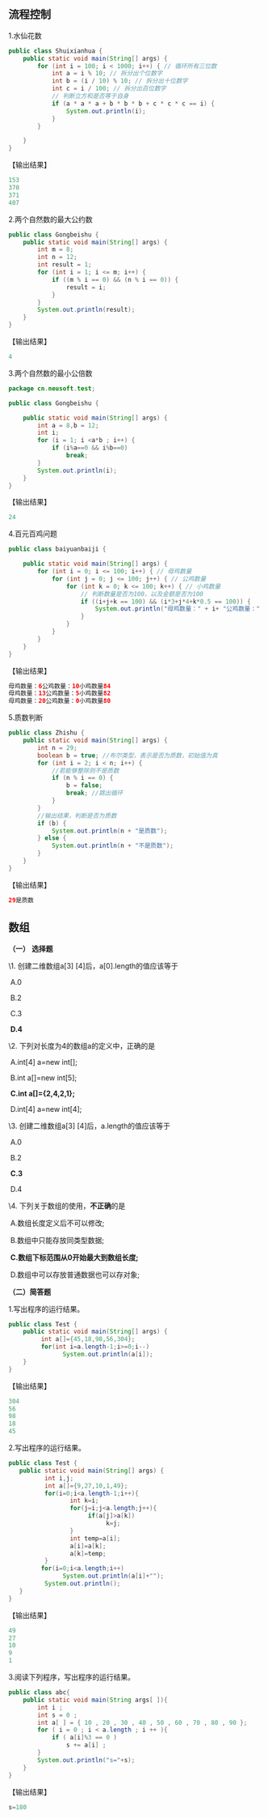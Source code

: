 ## 流程控制

1.水仙花数

```java
public class Shuixianhua {
    public static void main(String[] args) {
        for (int i = 100; i < 1000; i++) { // 循环所有三位数
            int a = i % 10; // 拆分出个位数字
            int b = (i / 10) % 10; // 拆分出十位数字
            int c = i / 100; // 拆分出百位数字
            // 判断立方和是否等于自身
            if (a * a * a + b * b * b + c * c * c == i) {
                System.out.println(i);
            }
        }

    }
}

```

【输出结果】

```java
153
370
371
407
```



2.两个自然数的最大公约数

```java
public class Gongbeishu {
    public static void main(String[] args) {
        int m = 8;
        int n = 12;
        int result = 1;
        for (int i = 1; i <= m; i++) {
            if ((m % i == 0) && (n % i == 0)) {
                result = i;
            }
        }
        System.out.println(result);
    }
}

```

【输出结果】

```java
4
```

3.两个自然数的最小公倍数

```java
package cn.neusoft.test;

public class Gongbeishu {

    public static void main(String[] args) {
        int a = 8,b = 12;
        int i;
        for (i = 1; i <a*b ; i++) {
            if (i%a==0 && i%b==0)
                break;
        }
        System.out.println(i);
    }
}

```

【输出结果】

```java
24
```



4.百元百鸡问题

```java
public class baiyuanbaiji {

    public static void main(String[] args) {
        for (int i = 0; i <= 100; i++) { // 母鸡数量
            for (int j = 0; j <= 100; j++) { // 公鸡数量
                for (int k = 0; k <= 100; k++) { // 小鸡数量
                    // 判断数量是否为100，以及金额是否为100
                    if ((i+j+k == 100) && (i*3+j*4+k*0.5 == 100)) {
                        System.out.println("母鸡数量：" + i+ "公鸡数量：" + j + "小鸡数量" + k);
                    }
                }
            }
        }
    }
}

```



【输出结果】

```java
母鸡数量：6公鸡数量：10小鸡数量84
母鸡数量：13公鸡数量：5小鸡数量82
母鸡数量：20公鸡数量：0小鸡数量80

```

5.质数判断

```java
public class Zhishu {
    public static void main(String[] args) {
        int n = 29;
        boolean b = true; //布尔类型，表示是否为质数，初始值为真
        for (int i = 2; i < n; i++) {
            //若能够整除则不是质数
            if (n % i == 0) {
                b = false;
                break; //跳出循环
            }
        }
        //输出结果，判断是否为质数
        if (b) {
            System.out.println(n + "是质数");
        } else {
            System.out.println(n + "不是质数");
        }
    }
}

```



【输出结果】

```java
29是质数
```







## 数组

**（一）** **选择题**

\1.  创建二维数组a[3] [4]后，a[0].length的值应该等于

​     A.0

​     B.2

​     C.3

​    **D.4**

\2.   下列对长度为4的数组a的定义中，正确的是

​     A.int[4] a=new int[];

​     B.int a[]=new int[5];

​     **C.int a[]={2,4,2,1};**

​     D.int[4] a=new int[4];

\3.   创建二维数组a[3] [4]后，a.length的值应该等于

​     A.0

​     B.2

​     **C.3**

​     D.4

\4.  下列关于数组的使用，**不正确**的是

​     A.数组长度定义后不可以修改;

​     B.数组中只能存放同类型数据;

​     **C.数组下标范围从0开始最大到数组长度;**

​     D.数组中可以存放普通数据也可以存对象;

**（二）简答题**

1.写出程序的运行结果。

```java
public class Test {
  	public static void main(String[] args) {
         int a[]={45,18,98,56,304};
         for(int i=a.length-1;i>=0;i--)
               System.out.println(a[i]);
 	}
}

```

【输出结果】

```java
304
56
98
18
45

```



2.写出程序的运行结果。

```java
public class Test {
   public static void main(String[] args) {
          int i,j;
          int a[]={9,27,10,1,49};
          for(i=0;i<a.length-1;i++){
                 int k=i;
                 for(j=i;j<a.length;j++){
                      if(a[j]>a[k]) 
                           k=j;
                 }
                 int temp=a[i];
                 a[i]=a[k];
                 a[k]=temp;            
          }
         for(i=0;i<a.length;i++)
               System.out.println(a[i]+"");
          System.out.println();
   }
}
```

【输出结果】

```java
49
27
10
9
1

```





3.阅读下列程序，写出程序的运行结果。

```java
public class abc{
    public static void main(String args[ ]){
        int i ;
        int s = 0 ;
        int a[ ] = { 10 , 20 , 30 , 40 , 50 , 60 , 70 , 80 , 90 };
        for ( i = 0 ; i < a.length ; i ++ ){
            if ( a[i]%3 == 0 )
                s += a[i] ;
        }
        System.out.println("s="+s);
    }
}
```

【输出结果】

```java
s=180
```

